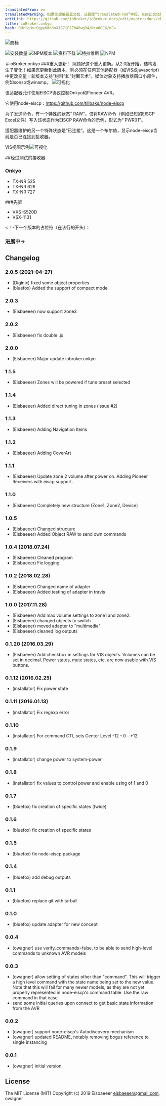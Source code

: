 ```yaml
---
translatedFrom: en
translatedWarning: 如果您想编辑此文档，请删除“translatedFrom”字段，否则此文档将再次自动翻译
editLink: https://github.com/ioBroker/ioBroker.docs/edit/master/docs/zh-cn/adapterref/iobroker.onkyo/README.md
title: ioBroker.onkyo
hash: 0UrlqHs+CqpyKdo8oX1S7jFJE940wg34/Nco0GC6/nE=
---
```

![商标](../../../en/adapterref/iobroker.onkyo/admin/onkyo.png)

![安装数量](http://iobroker.live/badges/onkyo-stable.svg)
![NPM版本](http://img.shields.io/npm/v/iobroker.onkyo.svg)
![资料下载](https://img.shields.io/npm/dm/iobroker.onkyo.svg)
![特拉维斯](https://travis-ci.org/ioBroker/ioBroker.onkyo.svg?branch=master)
![NPM](https://nodei.co/npm/iobroker.onkyo.png?downloads=true)

＃ioBroker.onkyo
###重大更新！
照顾好这个重大更新。从2.0版开始，结构发生了变化！如果您更新到此版本，则必须在任何其他适配器（如VIS或javascript）中更改变量！新版本支持“材料”和“封面艺术”。媒体对象支持播放器窗口小部件，例如sonso或winamp。
![可视化](../../../en/adapterref/iobroker.onkyo/admin/player.png)

该适配器允许使用EISCP协议控制Onkyo和Pioneer AVR。

它使用node-eiscp：https://github.com/tillbaks/node-eiscp

为了发送命令，有一个特殊的状态“ RAW”。仅将RAW命令（例如已知的EISCP Excel文件）写入该状态作为EISCP RAW命令的示例，形式为“ PWR01”。

适配器维护的另一个特殊状态是“已连接”。这是一个布尔值，显示node-eiscp当前是否已连接到接收器。

VIS视图示例![可视化](../../../en/adapterref/iobroker.onkyo/admin/onkyo-vis.png)

##经过测试的接收器
### Onkyo
* TX-NR 525
* TX-NR 626
* TX-NR 727

###先驱
* VXS-S520D
* VSX-1131

<！-下一个版本的占位符（在该行的开头）：

### __进展中__->

## Changelog
### 2.0.5 (2021-04-27)
* (Diginix) fixed some object properties
* (bluefox) Added the support of compact mode

### 2.0.3   
* (Eisbaeeer) now support zone3   

### 2.0.2
* (Eisbaeeer) fix double .js 

### 2.0.0
* (Eisbaeeer) Major update iobroker.onkyo

### 1.1.5
* (Eisbaeeer) Zones will be powered if tune preset selected   

### 1.1.4  
* (Eisbaeeer) Added direct tuning in zones (issue #2)

### 1.1.3
* (Eisbaeeer) Adding Navigation Items   

### 1.1.2
* (Eisbaeeer) Adding CoverArt

### 1.1.1
* (Eisbaeeer) Update zone 2 volume after power on. Adding Pioneer Receivers with eiscp support.

### 1.1.0
* (Eisbaeeer) Completely new structure (Zone1, Zone2, Device)

### 1.0.5
* (Eisbaeeer) Changed structure
* (Eisbaeeer) Added Object RAW to send own commands

### 1.0.4 (2018.07.24)
* (Eisbaeeer) Cleaned program
* (Eisbaeeer) Fix logging

### 1.0.2 (2018.02.28)
* (Eisbaeeer) Changed name of adapter
* (Eisbaeeer) Added testing of adapter in travis

### 1.0.0 (2017.11.28)
* (Eisbaeeer) Add max volume settings to zone1 and zone2.   
* (Eisbaeeer) changed objects to switch
* (Eisbaeeer) moved adapter to "multimedia"
* (Eisbaeeer) cleaned log outputs

### 0.1.20 (2016.03.29)
* (Eisbaeeer) Add checkbox in settings for VIS objects. Volumes can be set in
  decimal. Power states, mute states, etc. are now usable with VIS buttons.

### 0.1.12 (2016.02.25)
* (installator) Fix power state

### 0.1.11 (2016.01.13)
* (installator) Fix regexp error

### 0.1.10
* (installator) For command CTL sets Center Level -12 - 0 - +12

### 0.1.9
* (installator) change power to system-power

### 0.1.8
* (installator) fix values to control power and enable using of 1 and 0

### 0.1.7
* (bluefox) fix creation of specific states (twice)

### 0.1.6
* (bluefox) fix creation of specific states

### 0.1.5
* (bluefox) fix node-eiscp package

### 0.1.4
* (bluefox) add debug outputs

### 0.1.1
* (bluefox) replace git with tarball

### 0.1.0
* (bluefox) update adapter for new concept

### 0.0.4
* (owagner) use verify_commands=false, to be able to send high-level commands to unknown AVR models

### 0.0.3
* (owagner) allow setting of states other than "command". This will trigger a high level
  command with the state name being set to the new value. Note that this will fail for
  many newer models, as they are not yet properly represented in node-eiscp's
  command table. Use the raw command in that case
* send some initial queries upon connect to get basic state information from the AVR

### 0.0.2
* (owagner) support node-eiscp's Autodiscovery mechanism
* (owagner) updated README, notably removing bogus reference to single instancing

### 0.0.1
* (owagner) initial version

## License
The MIT License (MIT)
Copyright (c) 2019 Eisbaeeer <eisbaeeer@gmail.com>, owagner